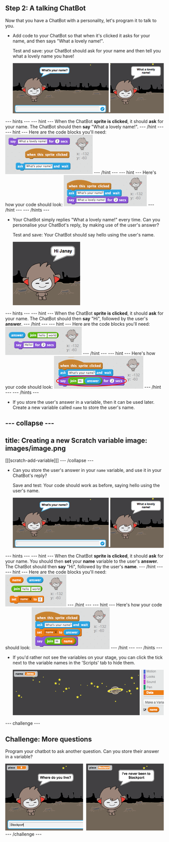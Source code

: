 ## Step 2: A talking ChatBot

Now that you have a ChatBot with a personality, let's program it to talk to you.

+ Add code to your ChatBot so that when it's clicked it asks for your name, and then says "What a lovely name!".

    Test and save: your ChatBot should ask for your name and then tell you what a lovely name you have!

    ![screenshot](images/chatbot-ask-test.png)

--- hints ---
--- hint ---
When the ChatBot __sprite is clicked__, it should __ask__ for your name. The ChatBot should then __say__ "What a lovely name!".
--- /hint ---
--- hint ---
Here are the code blocks you'll need:
![screenshot](images/chatbot-ask-blocks.png)
--- /hint ---
--- hint ---
Here's how your code should look:
![screenshot](images/chatbot-ask-code.png)
--- /hint ---
--- /hints ---

+ Your ChatBot simply replies "What a lovely name!" every time. Can you personalise your ChatBot's reply, by making use of the user's answer?

    Test and save: Your ChatBot should say hello using the user's name.

    ![screenshot](images/chatbot-answer-test.png)

--- hints ---
--- hint ---
When the ChatBot __sprite is clicked__, it should __ask__ for your name. The ChatBot should then __say__ "Hi", followed by the user's __answer__.
--- /hint ---
--- hint ---
Here are the code blocks you'll need:
![screenshot](images/chatbot-answer-blocks.png)
--- /hint ---
--- hint ---
Here's how your code should look:
![screenshot](images/chatbot-answer-code.png)
--- /hint ---
--- /hints ---

+ If you store the user's answer in a variable, then it can be used later. Create a new variable called `name` to store the user's name.

--- collapse ---
---
title: Creating a new Scratch variable
image: images/image.png
---
[[[scratch-add-variable]]]
--- /collapse ---

+ Can you store the user's answer in your `name` variable, and use it in your ChatBot's reply?

    Save and test: Your code should work as before, saying hello using the user's name.

    ![screenshot](images/chatbot-ask-test.png)

--- hints ---
--- hint ---
When the ChatBot __sprite is clicked__, it should __ask__ for your name. You should then __set__ your __name__ variable to the user's __answer__. The ChatBot should then __say__ "Hi", followed by the user's __name__.
--- /hint ---
--- hint ---
Here are the code blocks you'll need:
![screenshot](images/chatbot-variable-blocks.png)
--- /hint ---
--- hint ---
Here's how your code should look:
![screenshot](images/chatbot-variable-code.png)
--- /hint ---
--- /hints ---

+ If you'd rather not see the variables on your stage, you can click the tick next to the variable names in the 'Scripts' tab to hide them.

    ![screenshot](images/chatbot-variable-hide.png)

--- challenge ---
## Challenge: More questions

Program your chatbot to ask another question. Can you store their answer in a variable?

![screenshot](images/chatbot-question.png)
--- /challenge ---
